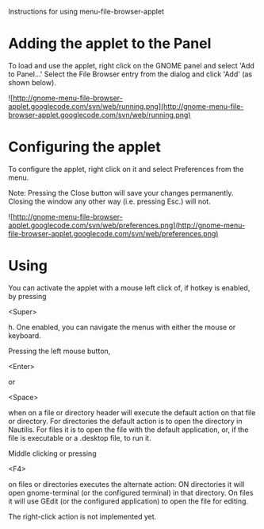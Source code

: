 Instructions for using menu-file-browser-applet

# Adding the applet to the Panel #
To load and use the applet, right click on the GNOME panel and select 'Add to Panel...' Select the File Browser entry from the dialog and click 'Add' (as shown below).

![http://gnome-menu-file-browser-applet.googlecode.com/svn/web/running.png](http://gnome-menu-file-browser-applet.googlecode.com/svn/web/running.png)

# Configuring the applet #
To configure the applet, right click on it and select Preferences from the menu.

Note: Pressing the Close button will save your changes permanently. Closing the window any other way (i.e. pressing Esc.) will not.

![http://gnome-menu-file-browser-applet.googlecode.com/svn/web/preferences.png](http://gnome-menu-file-browser-applet.googlecode.com/svn/web/preferences.png)

# Using #
You can activate the applet with a mouse left click of, if hotkey is enabled, by pressing 

&lt;Super&gt;

h. One enabled, you can navigate the menus with either the mouse or keyboard.

Pressing the left mouse button, 

&lt;Enter&gt;

 or 

&lt;Space&gt;

 when on a file or directory header will execute the default action on that file or directory. For directories the default action is to open the directory in Nautilis. For files it is to open the file with the default application, or, if the file is executable or a .desktop file, to run it.

Middle clicking or pressing 

&lt;F4&gt;

 on files or directories executes the alternate action: ON directories it will open gnome-terminal (or the configured terminal) in that directory. On files it will use GEdit (or the configured application) to open the file for editing.

The right-click action is not implemented yet.